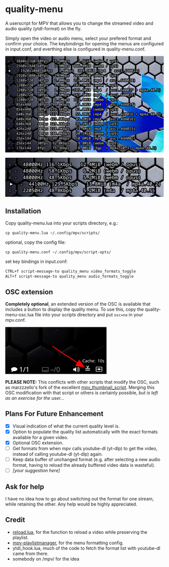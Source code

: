 # quality-menu
A userscript for MPV that allows you to change the streamed video and audio quality (ytdl-format) on the fly.

Simply open the video or audio menu, select your prefered format and confirm your choice. The keybindings for opening the menus are configured in input.conf, and everthing else is configured in quality-menu.conf.

![screenshot](quality-menu-preview-video.jpg)

![screenshot](quality-menu-preview-audio.jpg)

## Installation
Copy quality-menu.lua into your scripts directory, e.g.:

    cp quality-menu.lua ~/.config/mpv/scripts/
optional, copy the config file:

    cp quality-menu.conf ~/.config/mpv/script-opts/
set key bindings in input.conf:

    CTRL+f script-message-to quality_menu video_formats_toggle
    ALT+f script-message-to quality_menu audio_formats_toggle

## OSC extension
**Completely optional**, an extended version of the OSC is available that includes a button to display the quality menu.  To use this, copy the quality-menu-osc.lua file into your scripts directory and put `osc=no` in your mpv.conf.

![screenshot](quality-menu-preview-osc.jpg)

**PLEASE NOTE:** This conflicts with other scripts that modify the OSC, such as marzzzello's fork of the excellent [mpv_thumbnail_script](https://github.com/marzzzello/mpv_thumbnail_script).  Merging this OSC modification with that script or others is certainly possible, *but is left as an exercise for the user...*

## Plans For Future Enhancement
- [x] Visual indication of what the current quality level is.
- [x] Option to populate the quality list automatically with the exact formats available for a given video.
- [x] Optional OSC extension.
- [ ] Get formats from when mpv calls youtube-dl (yt-dlp) to get the video, instead of calling youtube-dl (yt-dlp) again.
- [ ] Keep data buffer of unchanged format (e.g. after selecting a new audio format, having to reload the already buffered video data is wasteful).
- [ ] *\[your suggestion here\]*

## Ask for help
I have no idea how to go about switching out the format for one stream, while retaining the other.
Any help would be highly appreciated.


## Credit
- [reload.lua](https://github.com/4e6/mpv-reload/), for the function to reload a video while preserving the playlist.
- [mpv-playlistmanager](https://github.com/jonniek/mpv-playlistmanager), for the menu formatting config.
- ytdl_hook.lua, much of the  code to fetch the format list with youtube-dl came from there.
- somebody on /mpv/ for the idea
